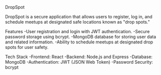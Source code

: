 DropSpot

DropSpot is a secure application that allows users to register, log in, and schedule meetups 
at designated safe locations known as "drop spots."

Features
	-User registration and login with JWT authentication.
	-Secure password storage using bcrypt.
	-MongoDB database for storing user data and related information.
	-Ability to schedule meetups at designated drop spots for user safety.

Tech Stack
	-Frontend: React
	-Backend: Node.js and Express
	-Database: MongoDB
	-Authentication: JWT (JSON Web Token)
	-Password Security: bcrypt